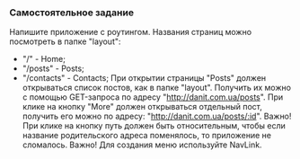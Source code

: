 ### Самостоятельное задание

Напишите приложение с роутингом. Названия страниц можно посмотреть в папке "layout":
- "/" - Home;
- "/posts" - Posts;
- "/contacts" - Contacts;
При открытии страницы "Posts" должен открываться список постов, как в папке "layout". Получить их можно с помощью GET-запроса по адресу "http://danit.com.ua/posts".
При клике на кнопку "More" должен открываться отдельный пост, получить его можно по адресу: "http://danit.com.ua/posts/:id". 
Важно! При клике на кнопку путь должен быть относительным, чтобы если название родительского адреса поменялось, то приложение не сломалось.
Важно! Для создания меню используйте NavLink.